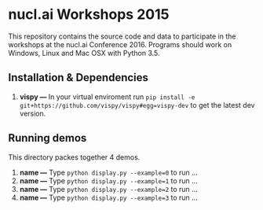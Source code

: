 # nucl.ai Workshops 2015

This repository contains the source code and data to participate in the workshops at the nucl.ai Conference 2016.  Programs should work on Windows, Linux and Mac OSX with Python 3.5.

## Installation & Dependencies

1. **vispy —** In your virtual enviroment run `pip install -e git+https://github.com/vispy/vispy#egg=vispy-dev` to get the latest dev version.

## Running demos

This directory packes together 4 demos.

1. **name —** Type `python display.py --example=0` to run ...
1. **name —** Type `python display.py --example=1` to run ...
1. **name —** Type `python display.py --example=2` to run ...
1. **name —** Type `python display.py --example=3` to run ...

